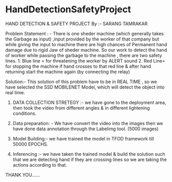 # HandDetectionSafetyProject
HAND DETECTION & SAFETY PROJECT
By :- SARANG TAMRAKAR

Problem Statement : - There is one sheder machine (which generally takes the Garbage as input) ,input provided by the worker of that company but while giving the input to machine there are high chances of Permanent hand damage due to rigid Jaw of sheder machine.
So our work to detect the hand of worker while passing the garbage to the machine  , there are two safety lines. 1. Blue line = for threatening the worker by ALERT sound 
                       2. Red Line= for stopping the machine if hand crosses to that red line & after hand
                                              returning start the machine again (by connecting the relay)

Solution:- This solution of this problem have to be in REAL TIME , so we have selected the SSD MOBILENET Model, which will detect the object into real time.

1.	DATA COLLECTION STRETEGY :- we have gone to the deployment area, then took the video from different angles & in different lightening conditions.

2.	Data preparation: - We have convert the video into the images then we have done data annotation through the Labelimg tool. (5000 images)


3.	Model Building:- we have trained the model in TFOD framework till 50000 EPOCHS.

4.	Inferencing :- we have taken the trained model & build the solution such that we are detecting hand if they are crossing lines so we are taking the actions according to that.

THANK YOU……
